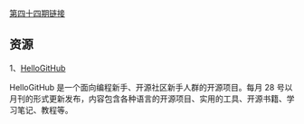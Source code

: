 [第四十四期链接](https://github.com/ruanyf/weekly/blob/master/docs/issue-44.md)

## 资源

1、[HelloGitHub](https://github.com/521xueweihan/HelloGitHub)

HelloGitHub 是一个面向编程新手、开源社区新手人群的开源项目。每月 28 号以月刊的形式更新发布，内容包含各种语言的开源项目、实用的工具、开源书籍、学习笔记、教程等。
